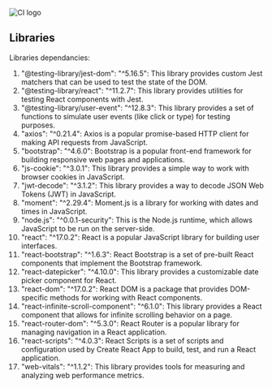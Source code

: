 ![CI logo](https://codeinstitute.s3.amazonaws.com/fullstack/ci_logo_small.png)


## Libraries
Libraries dependancies:

1. "@testing-library/jest-dom": "^5.16.5": This library provides custom Jest matchers that can be used to test the state of the DOM.
2. "@testing-library/react": "^11.2.7": This library provides utilities for testing React components with Jest.
3. "@testing-library/user-event": "^12.8.3": This library provides a set of functions to simulate user events (like click or type) for testing purposes.
4. "axios": "^0.21.4": Axios is a popular promise-based HTTP client for making API requests from JavaScript.
5. "bootstrap": "^4.6.0": Bootstrap is a popular front-end framework for building responsive web pages and applications.
6. "js-cookie": "^3.0.1": This library provides a simple way to work with browser cookies in JavaScript.
7. "jwt-decode": "^3.1.2": This library provides a way to decode JSON Web Tokens (JWT) in JavaScript.
8. "moment": "^2.29.4": Moment.js is a library for working with dates and times in JavaScript.
9. "node.js": "^0.0.1-security": This is the Node.js runtime, which allows JavaScript to be run on the server-side.
10. "react": "^17.0.2": React is a popular JavaScript library for building user interfaces.
11. "react-bootstrap": "^1.6.3": React Bootstrap is a set of pre-built React components that implement the Bootstrap framework.
12. "react-datepicker": "^4.10.0": This library provides a customizable date picker component for React.
13. "react-dom": "^17.0.2": React DOM is a package that provides DOM-specific methods for working with React components.
14. "react-infinite-scroll-component": "^6.1.0": This library provides a React component that allows for infinite scrolling behavior on a page.
15. "react-router-dom": "^5.3.0": React Router is a popular library for managing navigation in a React application.
16. "react-scripts": "^4.0.3": React Scripts is a set of scripts and configuration used by Create React App to build, test, and run a React application.
17. "web-vitals": "^1.1.2": This library provides tools for measuring and analyzing web performance metrics.
